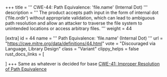 +++
title = '''
CWE-44: Path Equivalence: 'file.name' (Internal Dot)
'''
description	= '''
The product accepts path input in the form of internal dot ('file.ordir') without appropriate validation, which can lead to ambiguous path resolution and allow an attacker to traverse the file system to unintended locations or access arbitrary files.
'''
weight = 44

[extra]
id = 44
name = '''
Path Equivalence: 'file.name' (Internal Dot)
'''
url = "https://cwe.mitre.org/data/definitions/44.html"
vote = "Discouraged via Language, Library Design"
class = "Variant"
clippy_helps = false
rust_docs_links = [

]
+++
Same as whatever is decided for base [CWE-41: Improper Resolution of Path Equivalence](/rust-are-we-secure-yet/cwes/cwe-41)
